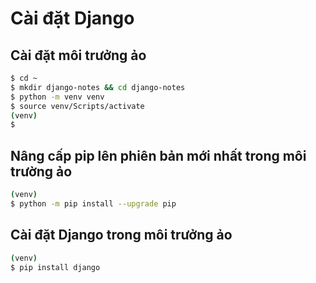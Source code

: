 # Cài đặt Django

## Cài đặt môi trưởng ảo

```bash
$ cd ~
$ mkdir django-notes && cd django-notes
$ python -m venv venv
$ source venv/Scripts/activate
(venv)
$
```

## Nâng cấp pip lên phiên bản mới nhất trong môi trường ảo

```bash
(venv)
$ python -m pip install --upgrade pip
```

## Cài đặt Django trong môi trưởng ảo

```bash
(venv)
$ pip install django
```

